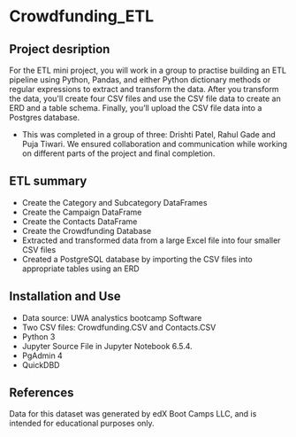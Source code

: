 # Crowdfunding_ETL
## Project desription
For the ETL mini project, you will work in a group to practise building an ETL pipeline using Python, Pandas, and either Python dictionary methods or regular expressions to extract and transform the data. After you transform the data, you'll create four CSV files and use the CSV file data to create an ERD and a table schema. Finally, you’ll upload the CSV file data into a Postgres database. 
* This was completed in a group of three: Drishti Patel, Rahul Gade and Puja Tiwari. We ensured collaboration and communication while working on different parts of the project and final completion.
## ETL summary
* Create the Category and Subcategory DataFrames
* Create the Campaign DataFrame
* Create the Contacts DataFrame
* Create the Crowdfunding Database
* Extracted and transformed data from a large Excel file into four smaller CSV files
* Created a PostgreSQL database by importing the CSV files into appropriate tables using an ERD

## Installation and Use
* Data source: UWA analystics bootcamp Software
* Two CSV files: Crowdfunding.CSV and Contacts.CSV
* Python 3
* Jupyter Source File in Jupyter Notebook 6.5.4.
* PgAdmin 4
* QuickDBD

## References
Data for this dataset was generated by edX Boot Camps LLC, and is intended for educational purposes only.
